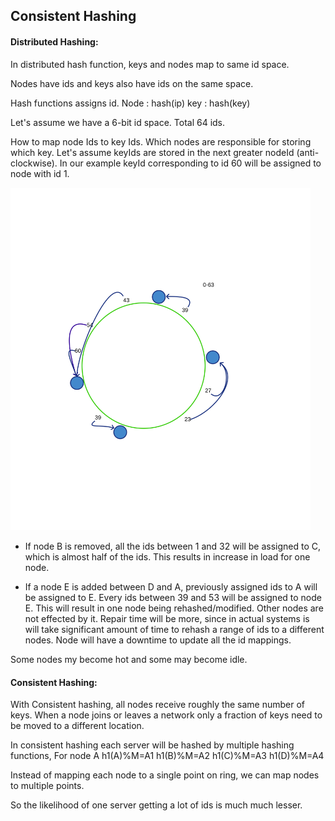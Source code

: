 ## Consistent Hashing

#### Distributed Hashing: 

In distributed hash function, keys and nodes map to same id space.

Nodes have ids and keys also have ids on the same space.

Hash functions assigns id.
Node : hash(ip)
key  : hash(key)

Let's assume we have a 6-bit id space. Total 64 ids.

How to map node Ids to key Ids. Which nodes are responsible for storing which key. Let's assume keyIds are stored in the next greater nodeId (anti-clockwise).
In our example keyId corresponding to id 60 will be assigned to node with id 1.

<img src="../assets/consistent_hashingA.svg" width="480"/>

- If node B is removed, all the ids between 1 and 32 will be assigned to C, which is almost half of the ids. This results in increase in load for one node.

- If a node E is added between D and A, previously assigned ids to A will be assigned to E. Every ids between 39 and 53 will be assigned to node E. This will result in one node being rehashed/modified. Other nodes are not effected  by it. Repair time will be more, since in actual systems is will take significant amount of time to rehash a range of ids to a different nodes.
Node will have a downtime to update all the id mappings.

Some nodes my become hot and some may become idle.

#### Consistent Hashing:

With Consistent hashing, all nodes receive roughly the same number of keys. When a node joins or leaves a network only a fraction of keys need to be moved to a different location.

In consistent hashing each server will be hashed by multiple hashing functions, 
For node A
h1(A)%M=A1
h1(B)%M=A2
h1(C)%M=A3
h1(D)%M=A4

Instead of mapping each node to a single point on ring, we can map nodes to multiple points. 

So the likelihood of one server getting a lot of ids is much much lesser.
